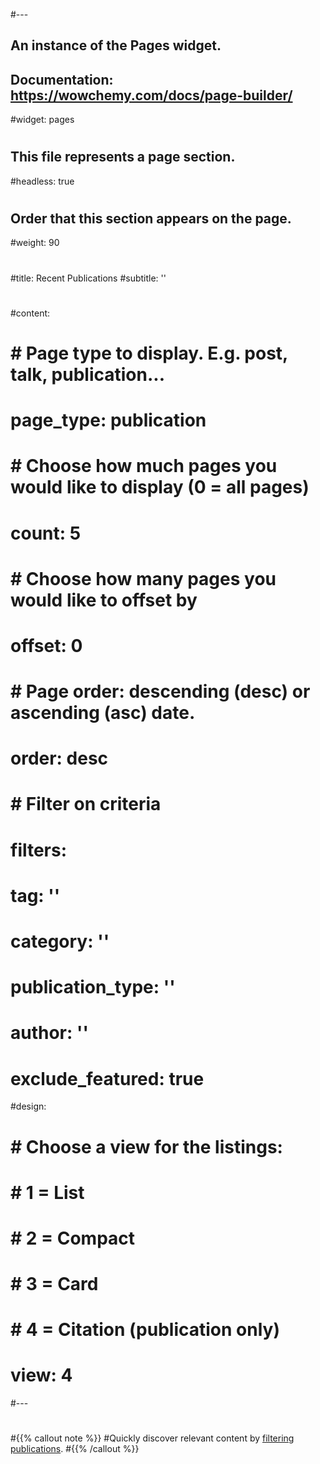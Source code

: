 #---
## An instance of the Pages widget.
## Documentation: https://wowchemy.com/docs/page-builder/
#widget: pages
#
## This file represents a page section.
#headless: true
#
## Order that this section appears on the page.
#weight: 90
#
#title: Recent Publications
#subtitle: ''
#
#content:
#  # Page type to display. E.g. post, talk, publication...
#  page_type: publication
#  # Choose how much pages you would like to display (0 = all pages)
#  count: 5
#  # Choose how many pages you would like to offset by
#  offset: 0
#  # Page order: descending (desc) or ascending (asc) date.
#  order: desc
#  # Filter on criteria
#  filters:
#    tag: ''
#    category: ''
#    publication_type: ''
#    author: ''
#    exclude_featured: true
#design:
#  # Choose a view for the listings:
#  #   1 = List
#  #   2 = Compact
#  #   3 = Card
#  #   4 = Citation (publication only)
#  view: 4
#---
#
#{{% callout note %}}
#Quickly discover relevant content by [filtering publications](./publication/).
#{{% /callout %}}
